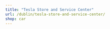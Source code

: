 ```yaml
---
title: "Tesla Store and Service Center"
url: /dublin/tesla-store-and-service-center/
shop: car
---
```

